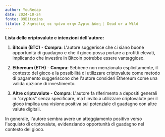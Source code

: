 ```yaml
---
author: YouRecap
date: 2024-10-24
fonte: 99Bitcoins
titolo: 2 ληστείες σε τρένο στην Άγρια Δύση | Dead or a Wild
---
```


**Lista delle criptovalute e intenzioni dell'autore:**

1. **Bitcoin (BTC)** - **Compra**: L'autore suggerisce che ci siano buone opportunità di guadagno e che il gioco possa portare a profitti elevati, implicando che investire in Bitcoin potrebbe essere vantaggioso.

2. **Ethereum (ETH)** - **Compra**: Sebbene non menzionato esplicitamente, il contesto del gioco e la possibilità di utilizzare criptovalute come metodo di pagamento suggeriscono che l'autore consideri Ethereum come una valida opzione di investimento.

3. **Altre criptovalute** - **Compra**: L'autore fa riferimento a depositi generali in "cryptos" senza specificare, ma l'invito a utilizzare criptovalute per il gioco implica una visione positiva sul potenziale di guadagno con altre valute digitali.

In generale, l'autore sembra avere un atteggiamento positivo verso l'acquisto di criptovalute, evidenziando opportunità di guadagno nel contesto del gioco.
